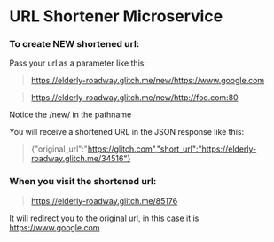 # URL Shortener Microservice

### To create NEW shortened url:

Pass your url as a parameter like this:

> https://elderly-roadway.glitch.me/new/https://www.google.com

> https://elderly-roadway.glitch.me/new/http://foo.com:80

Notice the /new/ in the pathname

You will receive a shortened URL in the JSON response like this:

> {"original_url":"https://glitch.com","short_url":"https://elderly-roadway.glitch.me/34516"}

### When you visit the shortened url:

> https://elderly-roadway.glitch.me/85176

It will redirect you to the original url, in this case it is https://www.google.com